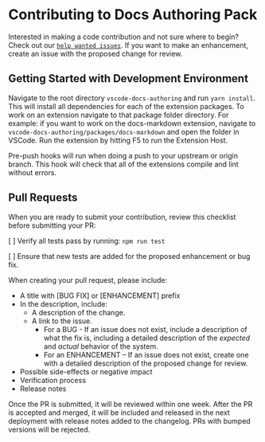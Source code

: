 # Contributing to Docs Authoring Pack

Interested in making a code contribution and not sure where to begin? Check out
our
[`help wanted issues`](https://github.com/microsoft/vscode-docs-authoring/issues?q=is%3Aissue+is%3Aopen+label%3A%22help+wanted%22).
If you want to make an enhancement, create an issue with the proposed change for
review.

## Getting Started with Development Environment

Navigate to the root directory `vscode-docs-authoring` and run `yarn install`.
This will install all dependencies for each of the extension packages. To work
on an extension navigate to that package folder directory. For example: if you
want to work on the docs-markdown extension, navigate to
`vscode-docs-authoring/packages/docs-markdown` and open the folder in VSCode.
Run the extension by hitting F5 to run the Extension Host.

Pre-push hooks will run when doing a push to your upstream or origin branch.
This hook will check that all of the extensions compile and lint without errors.

## Pull Requests

When you are ready to submit your contribution, review this checklist before
submitting your PR:

[ ] Verify all tests pass by running: `npm run test`

[ ] Ensure that new tests are added for the proposed enhancement or bug fix.

When creating your pull request, please include:

-   A title with [BUG FIX] or [ENHANCEMENT] prefix
-   In the description, include:
    -   A description of the change.
    -   A link to the issue.
        -   For a BUG - If an issue does not exist, include a description of
            what the fix is, including a detailed description of the _expected_
            and _actual_ behavior of the system.
        -   For an ENHANCEMENT – If an issue does not exist, create one with a
            detailed description of the proposed change for review.
-   Possible side-effects or negative impact
-   Verification process
-   Release notes

Once the PR is submitted, it will be reviewed within one week. After the PR is
accepted and merged, it will be included and released in the next deployment
with release notes added to the changelog. PRs with bumped versions will be
rejected.
